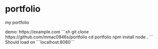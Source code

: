# portfolio
<p>my portfolio</p>
demo: https://example.com
```sh
git clone https://github.com/mmac0846s/portfolio
cd portfolio
npm install
node .
```
Should load on ```localhost:8080```
